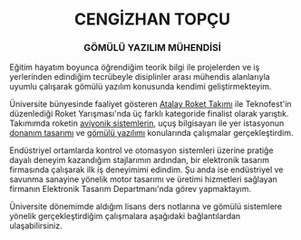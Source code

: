 <h1 align="center">CENGİZHAN TOPÇU</h1>
<h3 align="center">GÖMÜLÜ YAZILIM MÜHENDİSİ</h3>

Eğitim hayatım boyunca öğrendiğim teorik bilgi ile projelerden ve iş yerlerinden edindiğim tecrübeyle disiplinler arası mühendis alanlarıyla uyumlu çalışarak gömülü yazılım konusunda kendimi geliştirmekteyim.  

Üniversite bünyesinde faaliyet gösteren [Atalay Roket Takımı](https://www.instagram.com/atalayroket/) ile Teknofest'in düzenlediği Roket Yarışması'nda üç farklı kategoride finalist olarak yarıştık. Takımımda roketin [aviyonik sistemlerin](https://github.com/atalayroket/atalay_aviyoniksistem), uçuş bilgisayarı ile yer istasyonun [donanım tasarımı](https://github.com/atalayroket/atalay_donanimtasarimi) ve [gömülü yazılımı](https://github.com/atalayroket/atalay_gomuluyazilim) konularında çalışmalar gerçekleştirdim.

Endüstriyel ortamlarda kontrol ve otomasyon sistemleri üzerine pratiğe dayalı deneyim kazandığım stajlarımın ardından, bir elektronik tasarım firmasında çalışarak ilk iş deneyimimi edindim. Şu anda ise endüstriyel ve savunma sanayine yönelik motor tasarımı ve üretimi hizmetleri sağlayan firmanın Elektronik Tasarım Departmanı'nda görev yapmaktayım.

Üniversite dönemimde aldığım lisans ders notlarına ve gömülü sistemlere yönelik gerçekleştirdiğim çalışmalara aşağıdaki bağlantılardan ulaşabilirsiniz.
